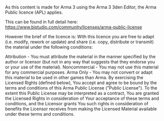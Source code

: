 As this content is made for Arma 3 using the Arma 3 3den Editor, the Arma Public licence (APL) applies. 

This can be found in full detail here:
https://www.bistudio.com/community/licenses/arma-public-license

However the brief of the licence is:
With this licence you are free to adapt (i.e. modify, rework or update) and share (i.e. copy, distribute or transmit) the material under the following conditions:

Attribution - You must attribute the material in the manner specified by the author or licensor (but not in any way that suggests that they endorse you or your use of the material).
Noncommercial - You may not use this material for any commercial purposes.
Arma Only - You may not convert or adapt this material to be used in other games than Arma.
By exercising the Licensed Rights (defined below), You accept and agree to be bound by the terms and conditions of this Arma Public License ("Public License"). To the extent this Public License may be interpreted as a contract, You are granted the Licensed Rights in consideration of Your acceptance of these terms and conditions, and the Licensor grants You such rights in consideration of benefits the Licensor receives from making the Licensed Material available under these terms and conditions.